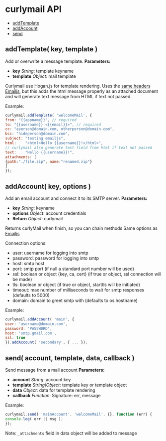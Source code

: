 curlymail API
============


- [addTemplate](#addTemplate)
- [addAccount](#addAccount)
- [send](#send)

<a name="addTemplate"></a>
addTemplate( key, template )
------------------------------------------------------------

Add or overwrite a message template.
**Parameters:**
- **key** *String*: template keyname
- **template** *Object*: mail template

Curlymail use Hogan.js for template rendering. Uses the [same headers Emailjs](https://www.npmjs.com/package/emailjs#message), but this adds the html message properly as an attached document and will generate text message from HTML if text not passed.

Example:
```js
curlymail.addTemplate( 'welcomeMail', {
from: "{{appname}}", // required
to: "{{username}} <{{email}}>", // required
cc: "aperson@domain.com, otherperson@domain.com",
bcc: "hideperson@domain.com",
subject: "testing emailjs",
html:    "<html>Hello {{username}}!</html>",
// curlymail also generate text field from html if text not passed
text:    "Hello {{username}}!",
attachments: [
{path:"./file.zip", name:"renamed.zip"}
]
});
```

<a name="addAccount"></a>
addAccount( key, options )
------------------------------------------------------------

Add an email account and connect it to its SMTP server.
**Parameters:**
- **key** *String*: keyname
- **options** *Object*: account credentials
- **Return** *Object*: curlymail

Returns curlyMail when finish, so you can chain methods
Same options as [Emailjs](https://www.npmjs.com/package/emailjs#emailserverconnectoptions)

Connection options:

- user: username for logging into smtp
- password: password for logging into smtp
- host: smtp host
- port: smtp port (if null a standard port number will be used)
- ssl: boolean or object {key, ca, cert} (if true or object, ssl connection will be made)
- tls: boolean or object (if true or object, starttls will be initiated)
- timeout: max number of milliseconds to wait for smtp responses (defaults to 5000)
- domain: domain to greet smtp with (defaults to os.hostname)

Example:
```js
curlymail.addAccount( 'main', {
user: 'username@domain.com',
password: 'PA55W0RD',
host: 'smtp.gmail.com',
ssl: true
}).addAccount( 'secondary', { ... });
```

<a name="send"></a>
send( account, template, data, callback )
------------------------------------------------------------

Send message from a mail account
**Parameters:**
- **account** *String*: account key
- **template** *String|Object*: template key or template object
- **data** *Object*: data for template rendering
- **callback** *Function*: Signature: err, message

Example:
```js
curlymail.send( 'mainAccount', 'welcomeMail', {}, function (err) {
console.log( err || msg );
});
```

Note: `_attachments` field in data object will be added to message


